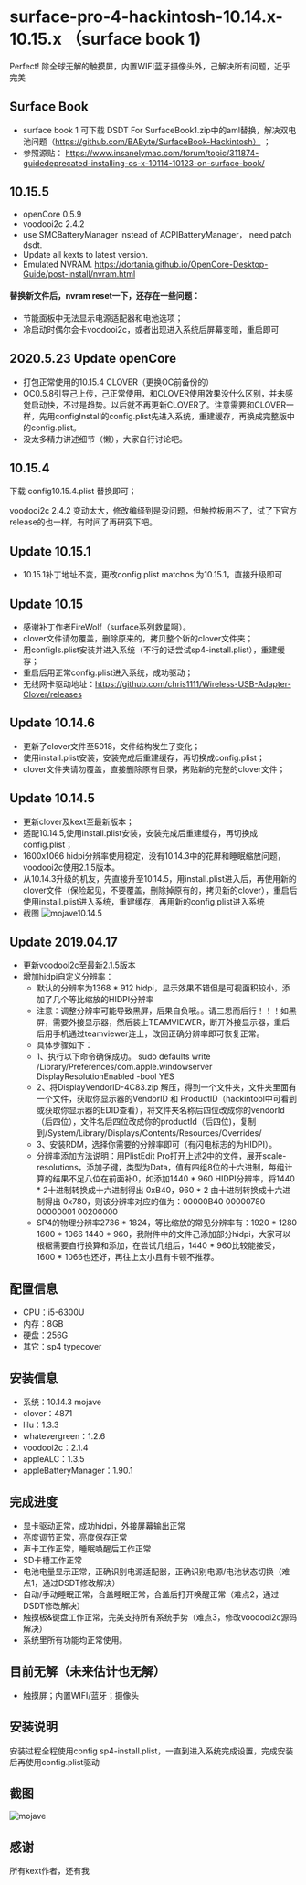 # surface-pro-4-hackintosh-10.14.x-10.15.x （surface book 1)
Perfect! 除全球无解的触摸屏，内置WIFI蓝牙摄像头外，己解决所有问题，近乎完美
## Surface Book
* surface book 1 可下载 DSDT For SurfaceBook1.zip中的aml替换，解决双电池问题（https://github.com/BAByte/SurfaceBook-Hackintosh） ；
* 参照源贴： https://www.insanelymac.com/forum/topic/311874-guidedeprecated-installing-os-x-10114-10123-on-surface-book/

## 10.15.5
* openCore 0.5.9
* voodooi2c 2.4.2
* use SMCBatteryManager instead of ACPIBatteryManager， need patch dsdt.
* Update all kexts to latest version.
* Emulated NVRAM. https://dortania.github.io/OpenCore-Desktop-Guide/post-install/nvram.html
#### 替换新文件后，nvram reset一下，还存在一些问题：
* 节能面板中无法显示电源适配器和电池选项；
* 冷启动时偶尔会卡voodooi2c，或者出现进入系统后屏幕变暗，重启即可

## 2020.5.23 Update openCore
* 打包正常使用的10.15.4 CLOVER（更换OC前备份的）
* OC0.5.8引导己上传，己正常使用，和CLOVER使用效果没什么区别，并未感觉启动快，不过是趋势。以后就不再更新CLOVER了。注意需要和CLOVER一样，先用configInstall的config.plist先进入系统，重建缓存，再换成完整版中的config.plist。
* 没太多精力讲述细节（懒），大家自行讨论吧。

## 10.15.4
下载 config10.15.4.plist 替换即可；

voodooi2c 2.4.2 变动太大，修改编绎到是没问题，但触控板用不了，试了下官方release的也一样，有时间了再研究下吧。
## Update 10.15.1
* 10.15.1补丁地址不变，更改config.plist matchos 为10.15.1，直接升级即可
## Update 10.15
* 感谢补丁作者FireWolf（surface系列救星啊）。
* clover文件请勿覆盖，删除原来的，拷贝整个新的clover文件夹；
* 用configIs.plist安装并进入系统（不行的话尝试sp4-install.plist），重建缓存；
* 重启后用正常config.plist进入系统，成功驱动； 
* 无线网卡驱动地址：https://github.com/chris1111/Wireless-USB-Adapter-Clover/releases 

## Update 10.14.6
* 更新了clover文件至5018，文件结构发生了变化；
* 使用install.plist安装，安装完成后重建缓存，再切换成config.plist；
* clover文件夹请勿覆盖，直接删除原有目录，拷贴新的完整的clover文件；
## Update 10.14.5
* 更新clover及kext至最新版本；
* 适配10.14.5,使用install.plist安装，安装完成后重建缓存，再切换成config.plist；
* 1600x1066 hidpi分辨率使用稳定，没有10.14.3中的花屏和睡眠缩放问题，voodooi2c使用2.1.5版本。
* 从10.14.3升级的机友，先直接升至10.14.5，用install.plist进入后，再使用新的clover文件（保险起见，不要覆盖，删除掉原有的，拷贝新的clover），重启后使用install.plist进入系统，重建缓存，再用新的config.plist进入系统
* 截图
![mojave10.14.5](https://github.com/bigsadan/surface-pro-4-hackintosh/blob/master/screenshot/mojave10.14.5.png)
## Update 2019.04.17
* 更新voodooi2c至最新2.1.5版本
* 增加hidpi自定义分辨率：
    * 默认的分辨率为1368 * 912 hidpi，显示效果不错但是可视面积较小，添加了几个等比缩放的HIDPI分辨率
    * 注意：调整分辨率可能导致黑屏，后果自负哦。。请三思而后行！！！如黑屏，需要外接显示器，然后装上TEAMVIEWER，断开外接显示器，重启后用手机通过teamviewer连上，改回正确分辨率即可恢复正常。
    * 具体步骤如下：
    * 1、执行以下命令确保成功。
    sudo defaults write /Library/Preferences/com.apple.windowserver DisplayResolutionEnabled -bool YES
    * 2、将DisplayVendorID-4C83.zip 解压，得到一个文件夹，文件夹里面有一个文件，获取你显示器的VendorID 和 ProductID（hackintool中可看到或获取你显示器的EDID查看），将文件夹名称后四位改成你的vendorId（后四位），文件名后四位改成你的productId（后四位)，复制到/System/Library/Displays/Contents/Resources/Overrides/
    * 3、安装RDM，选择你需要的分辨率即可（有闪电标志的为HIDPI）。
    * 分辨率添加方法说明：用PlistEdit Pro打开上述2中的文件，展开scale-resolutions，添加子键，类型为Data，值有四组8位的十六进制，每组计算的结果不足八位在前面补0，如添加1440 * 960 HIDPI分辨率，将1440 * 2十进制转换成十六进制得出 0xB40，960 * 2 由十进制转换成十六进制得出 0x780，则该分辨率对应的值为：00000B40 00000780 00000001 00200000
    * SP4的物理分辨率2736 * 1824，等比缩放的常见分辨率有：1920 * 1280    1600 * 1066    1440 * 960，我附件中的文件己添加部分hidpi，大家可以根椐需要自行换算和添加，在尝试几组后，1440 * 960比较能接受，1600 * 1066也还好，再往上太小且有卡顿不推荐。
## 配置信息
* CPU：i5-6300U
* 内存：8GB
* 硬盘：256G
* 其它：sp4 typecover
## 安装信息
* 系统：10.14.3 mojave
* clover：4871
* lilu：1.3.3
* whatevergreen：1.2.6
* voodooi2c：2.1.4
* appleALC：1.3.5
* appleBatteryManager：1.90.1
## 完成进度
* 显卡驱动正常，成功hidpi，外接屏幕输出正常
* 亮度调节正常，亮度保存正常
* 声卡工作正常，睡眠唤醒后工作正常
* SD卡槽工作正常
* 电池电量显示正常，正确识别电源适配器，正确识别电源/电池状态切换（难点1，通过DSDT修改解决）
* 自动/手动睡眠正常，合盖睡眠正常，合盖后打开唤醒正常（难点2，通过DSDT修改解决）
* 触摸板&键盘工作正常，完美支持所有系统手势（难点3，修改voodooi2c源码解决）
* 系统里所有功能均正常使用。
## 目前无解（未来估计也无解）
* 触摸屏；内置WIFI/蓝牙；摄像头
## 安装说明
安装过程全程使用config sp4-install.plist，一直到进入系统完成设置，完成安装后再使用config.plist驱动
## 截图
![mojave](https://github.com/bigsadan/surface-pro-4-hackintosh-10.14.3/blob/master/screenshot/mojave%2010143.jpg)
## 感谢
所有kext作者，还有我
